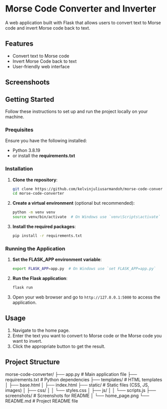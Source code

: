 # Morse Code Converter and Inverter

A web application built with Flask that allows users to convert text to Morse code and invert Morse code back to text.

## Features

* Convert text to Morse code
* Invert Morse Code back to text
* User-friendly web interface

## Screenshoots

## Getting Started

Follow these instructions to set up and run the project locally on your machine.

### Prequisites

Ensure you have the following installed:
- Python 3.8.19
- or install the **requirements.txt**

### Installation
1. **Clone the repository**:

    ```bash
    git clone https://github.com/kelvinjuliusarmandoh/morse-code-converter.git
    cd morse-code-converter
    ```
2. **Create a virtual environment** (optional but recommended):

    ```bash
    python -m venv venv
    source venv/bin/activate  # On Windows use `venv\Scripts\activate`
    ```
3. **Install the required packages**:

    ```bash
    pip install -r requirements.txt
    ```
### Running the Application

1. **Set the FLASK_APP environment variable**:

    ```bash
    export FLASK_APP=app.py  # On Windows use `set FLASK_APP=app.py`
    ```
    
2. **Run the Flask application**:

    ```bash
    flask run
    ```

3. Open your web browser and go to `http://127.0.0.1:5000` to access the application.
   
## Usage

1. Navigate to the home page.
2. Enter the text you want to convert to Morse code or the Morse code you want to invert.
3. Click the appropriate button to get the result.

## Project Structure
morse-code-converter/
├── app.py # Main application file
├── requirements.txt # Python dependencies
├── templates/ # HTML templates
│ ├── base.html
│ ├── index.html
├── static/ # Static files (CSS, JS, images)
│ ├── css/
│ │ └── styles.css
│ ├── js/
│ │ └── scripts.js
├── screenshots/ # Screenshots for README
│ └── home_page.png
└── README.md # Project README file
